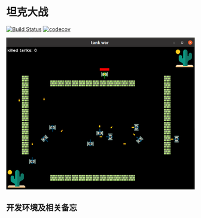 # 坦克大战

[![Build Status](https://www.travis-ci.com/ShakalakaB/tankwar.svg?branch=master)](https://www.travis-ci.com/ShakalakaB/tankwar)
[![codecov](https://codecov.io/gh/ShakalakaB/tankwar/branch/master/graph/badge.svg?token=MRXYT4HU6R)](https://codecov.io/gh/ShakalakaB/tankwar)

![Tank War](assets/images/tank-war.png)


## 开发环境及相关备忘

